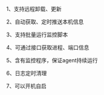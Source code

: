 1、支持远程卸载、更新

2、自动获取、定时推送本机信息

3、支持批量运行监控脚本

4、可通过接口获取进程、端口信息

5、含有监控程序，保证agent持续运行

6、日志定时清理

7、可以开机自启